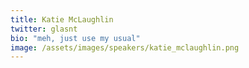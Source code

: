 ```yaml
---
title: Katie McLaughlin
twitter: glasnt
bio: "meh, just use my usual"
image: /assets/images/speakers/katie_mclaughlin.png
---
```

